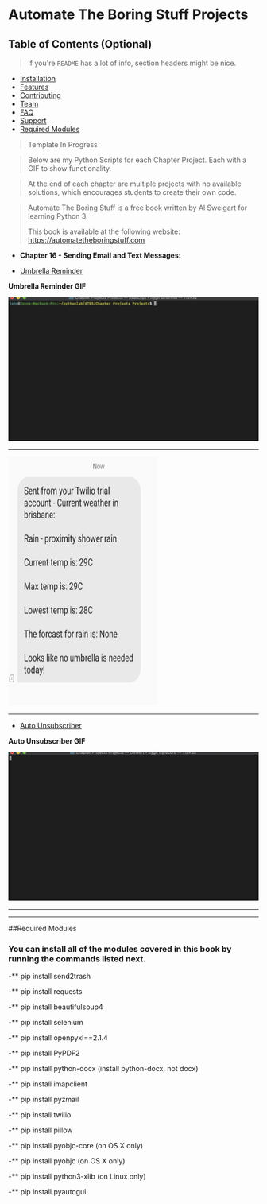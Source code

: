 # Automate The Boring Stuff Projects

## Table of Contents (Optional)

> If you're `README` has a lot of info, section headers might be nice.

- [Installation](#installation)
- [Features](#features)
- [Contributing](#contributing)
- [Team](#team)
- [FAQ](#faq)
- [Support](#support)
- [Required Modules](#RequiredModules)




>Template In Progress

> Below are my Python Scripts for each  Chapter Project.
> Each with a GIF to show functionality.

> At the end of each chapter are multiple projects with no available solutions, which encourages students to create their own code.

> Automate The Boring Stuff is a free book written by Al Sweigart for learning Python 3. 
> 
> This book is available at the following website: https://automatetheboringstuff.com


* **Chapter 16 - Sending Email and Text Messages:**  


 * [Umbrella Reminder](https://github.com/rochejohn/ATBS/blob/master/Projects/Umbrella.py)    

**Umbrella Reminder GIF**

![GIF](https://github.com/rochejohn/ATBS/blob/master/Projects/gifs/c17/umbrella.gif)

---
<img src="https://github.com/rochejohn/ATBS/blob/master/Projects/gifs/c17/weather_text.jpg" width="300" height="500" />

---


* [Auto Unsubscriber](https://github.com/rochejohn/ATBS/blob/master/Projects/Auto_Unsubscriber.py)




**Auto Unsubscriber GIF**

![GIF](https://github.com/rochejohn/ATBS/blob/master/Projects/gifs/c17/EMAIL_UNSUB.gif)

---



---
##Required Modules

### You can install all of the modules covered in this book by running the commands listed next.

-** pip install send2trash

-** pip install requests

-** pip install beautifulsoup4

-** pip install selenium

-** pip install openpyxl==2.1.4

-** pip install PyPDF2

-** pip install python-docx (install python-docx, not docx)

-** pip install imapclient

-** pip install pyzmail

-** pip install twilio

-** pip install pillow

-** pip install pyobjc-core (on OS X only)

-** pip install pyobjc (on OS X only)

-** pip install python3-xlib (on Linux only)

-** pip install pyautogui

